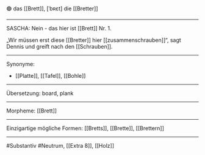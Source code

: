 🟢 das [[Brett]], [ˈbʀɛt]
die [[Bretter]]

---
SASCHA: Nein - das hier ist [[Brett]] Nr. 1.  

„Wir müssen erst diese [[Bretter]] hier [[zusammenschrauben]]“, sagt Dennis und greift nach den [[Schrauben]]. 


---
Synonyme:
- [[Platte]], [[Tafel]], [[Bohle]]

---
Übersetzung: board, plank

---
Morpheme:
[[Brett]]

---
Einzigartige mögliche Formen: [[Bretts]], [[Brette]], [[Brettern]]

---
#Substantiv #Neutrum, [[Extra 8]], [[Holz]]